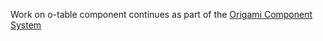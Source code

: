 Work on o-table component continues as part of the [Origami Component System](https://github.com/Financial-Times/origami/tree/main/components/o-table)

